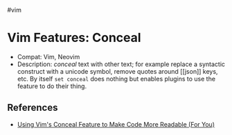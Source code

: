 #vim

# Vim Features: Conceal

- Compat: Vim, Neovim
- Description: _conceal_ text with other text; for example replace a syntactic construct with a unicode symbol, remove quotes around [[json]] keys, etc. By itself `set conceal` does nothing but enables plugins to use the feature to do their thing.

## References
- [Using Vim's Conceal Feature to Make Code More Readable (For You)](https://alok.github.io/2018/04/26/using-vim-s-conceal-to-make-languages-more-tolerable/) 
